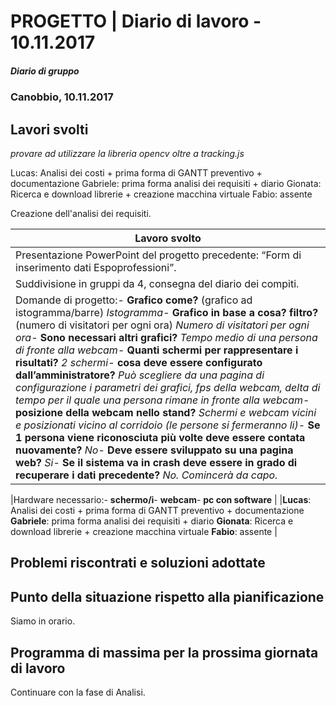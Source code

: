 
# PROGETTO | Diario di lavoro - 10.11.2017
##### Diario di gruppo
### Canobbio, 10.11.2017

## Lavori svolti

*provare ad utilizzare la libreria opencv oltre a tracking.js*

Lucas: Analisi dei costi + prima forma di GANTT preventivo + documentazione
Gabriele: prima forma analisi dei requisiti + diario
Gionata: Ricerca e download librerie + creazione macchina virtuale
Fabio: assente

Creazione dell'analisi dei requisiti.



|Lavoro svolto                 |
|------------------------------|
|Presentazione PowerPoint del progetto precedente: “Form di inserimento dati Espoprofessioni”.          |
|Suddivisione in gruppi da 4, consegna del diario dei compiti.     |
|Domande di progetto:- **Grafico come?** (grafico ad istogramma/barre) *Istogramma*- **Grafico in base a cosa? filtro?** (numero di visitatori per ogni ora) *Numero di visitatori per ogni ora*- **Sono necessari altri grafici?** *Tempo medio di una persona di fronte alla webcam*- **Quanti schermi per rappresentare i risultati?** *2 schermi*- **cosa deve essere configurato dall’amministratore?** *Può scegliere da una pagina di configurazione i parametri dei grafici, fps della webcam, delta di tempo per il quale una persona rimane in fronte alla webcam*- **posizione della webcam nello stand?** *Schermi e webcam vicini e posizionati vicino al corridoio (le persone si fermeranno li)*- **Se 1 persona viene riconosciuta più volte deve essere contata nuovamente?** *No*- **Deve essere sviluppato su una pagina web?** *Si*- **Se il sistema va in crash deve essere in grado di recuperare i dati precedente?** *No. Comincerà da capo.* |

|Hardware necessario:- **schermo/i**- **webcam**- **pc con software**         |
|**Lucas**: Analisi dei costi + prima forma di GANTT preventivo + documentazione
**Gabriele**: prima forma analisi dei requisiti + diario
**Gionata**: Ricerca e download librerie + creazione macchina virtuale
**Fabio**: assente                 |

##  Problemi riscontrati e soluzioni adottate


##  Punto della situazione rispetto alla pianificazione
Siamo in orario.

## Programma di massima per la prossima giornata di lavoro
Continuare con la fase di Analisi.